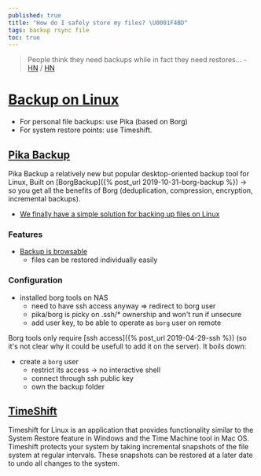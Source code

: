 ```yaml
---
published: true
title: "How do I safely store my files? \U0001F4BD"
tags: backup rsync file
toc: true
---
```

> People think they need backups while in fact they need restores… - [HN](https://news.ycombinator.com/item?id=29335990) / [HN](https://news.ycombinator.com/item?id=25902030)

# [Backup on Linux](https://chatgpt.com/share/68bbf0dc-dd54-800d-802c-a2ee47939c96)

- For personal file backups: use Pika (based on Borg)
- For system restore points: use Timeshift.

## [Pika Backup](https://apps.gnome.org/PikaBackup/)

Pika Backup a relatively new but popular desktop-oriented backup tool for Linux, Built on [BorgBackup]({% post_url 2019-10-31-borg-backup %}) → so you get all the benefits of Borg (deduplication, compression, encryption, incremental backups).
- [We finally have a simple solution for backing up files on Linux](https://www.youtube.com/watch?v=W30wzKVwCHo)

### Features
- [Backup is browsable](https://www.youtube.com/watch?v=W30wzKVwCHo&t=416s)
	- files can be restored individually easily
    
### Configuration
- installed borg tools on NAS
	- need to have ssh access anyway => redirect to borg user
    - pika/borg is picky on .ssh/* ownership and won't run if unsecure
    - add user key, to be able to operate as `borg` user on remote

Borg tools only require [ssh access]({% post_url 2019-04-29-ssh %}) (so it's not clear why it could be usefull to add it on the server). It boils down:
- create a `borg` user
	- restrict its access -> no interactive shell
    - connect through ssh public key
    - own the backup folder

## [TimeShift](https://github.com/linuxmint/timeshift?tab=readme-ov-file#timeshift)

Timeshift for Linux is an application that provides functionality similar to the System Restore feature in Windows and the Time Machine tool in Mac OS. Timeshift protects your system by taking incremental snapshots of the file system at regular intervals. These snapshots can be restored at a later date to undo all changes to the system.
